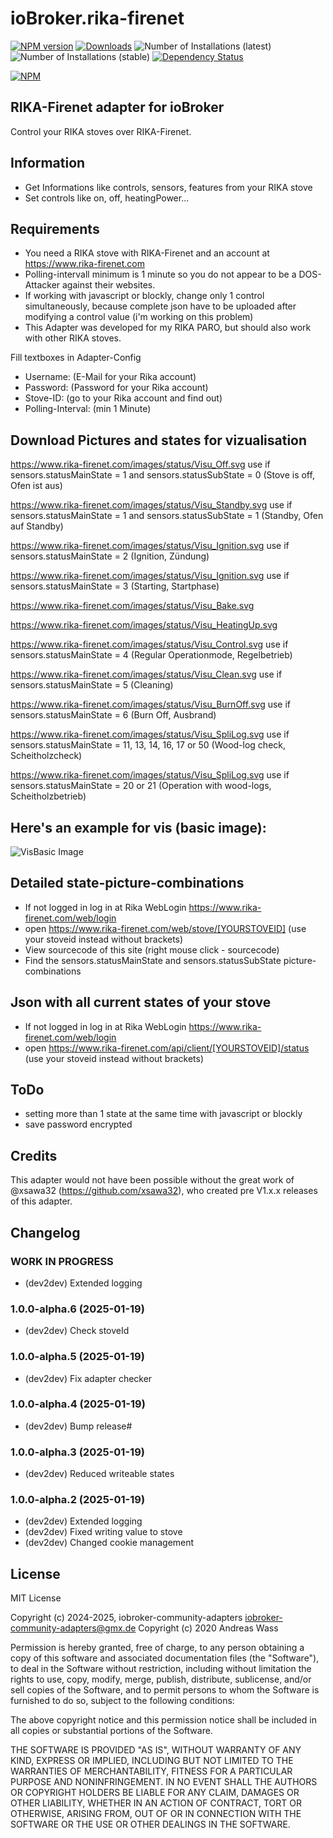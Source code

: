 # ioBroker.rika-firenet

[![NPM version](http://img.shields.io/npm/v/iobroker.rika-firenet.svg)](https://www.npmjs.com/package/iobroker.rika-firenet)
[![Downloads](https://img.shields.io/npm/dm/iobroker.rika-firenet.svg)](https://www.npmjs.com/package/iobroker.rika-firenet)
![Number of Installations (latest)](http://iobroker.live/badges/rika-firenet-installed.svg)
![Number of Installations (stable)](http://iobroker.live/badges/rika-firenet-stable.svg)
[![Dependency Status](https://img.shields.io/david/xsawa32/iobroker.rika-firenet.svg)](https://david-dm.org/xsawa32/iobroker.rika-firenet)

[![NPM](https://nodei.co/npm/iobroker.rika-firenet.png?downloads=true)](https://nodei.co/npm/iobroker.rika-firenet/)

## RIKA-Firenet adapter for ioBroker

Control your RIKA stoves over RIKA-Firenet.

## Information
* Get Informations like controls, sensors, features from your RIKA stove
* Set controls like on, off, heatingPower...

## Requirements
* You need a RIKA stove with RIKA-Firenet and an account at https://www.rika-firenet.com
* Polling-intervall minimum is 1 minute so you do not appear to be a DOS-Attacker against their websites.
* If working with javascript or blockly, change only 1 control simultaneously, because complete json have to be uploaded after modifying a control value (i'm working on this problem)
* This Adapter was developed for my RIKA PARO, but should also work with other RIKA stoves.

Fill textboxes in Adapter-Config
* Username: (E-Mail for your Rika account)
* Password: (Password for your Rika account)
* Stove-ID: (go to your Rika account and find out)
* Polling-Interval: (min 1 Minute)

## Download Pictures and states for vizualisation
https://www.rika-firenet.com/images/status/Visu_Off.svg
use if sensors.statusMainState = 1 and sensors.statusSubState = 0 (Stove is off, Ofen ist aus)

https://www.rika-firenet.com/images/status/Visu_Standby.svg
use if sensors.statusMainState = 1 and sensors.statusSubState = 1 (Standby, Ofen auf Standby)

https://www.rika-firenet.com/images/status/Visu_Ignition.svg
use if sensors.statusMainState = 2 (Ignition, Zündung)

https://www.rika-firenet.com/images/status/Visu_Ignition.svg
use if sensors.statusMainState = 3 (Starting, Startphase)

https://www.rika-firenet.com/images/status/Visu_Bake.svg

https://www.rika-firenet.com/images/status/Visu_HeatingUp.svg

https://www.rika-firenet.com/images/status/Visu_Control.svg
use if sensors.statusMainState = 4 (Regular Operationmode, Regelbetrieb)

https://www.rika-firenet.com/images/status/Visu_Clean.svg
use if sensors.statusMainState = 5 (Cleaning)

https://www.rika-firenet.com/images/status/Visu_BurnOff.svg
use if sensors.statusMainState = 6 (Burn Off, Ausbrand)

https://www.rika-firenet.com/images/status/Visu_SpliLog.svg
use if sensors.statusMainState = 11, 13, 14, 16, 17 or 50 (Wood-log check, Scheitholzcheck)

https://www.rika-firenet.com/images/status/Visu_SpliLog.svg
use if sensors.statusMainState = 20 or 21 (Operation with wood-logs, Scheitholzbetrieb)

## Here's an example for vis (basic image):
![VisBasic Image](admin/visuexample.PNG)

## Detailed state-picture-combinations
* If not logged in log in at Rika WebLogin https://www.rika-firenet.com/web/login
* open https://www.rika-firenet.com/web/stove/[YOURSTOVEID] (use your stoveid instead without brackets)
* View sourcecode of this site (right mouse click - sourcecode)
* Find the sensors.statusMainState and sensors.statusSubState picture-combinations

## Json with all current states of your stove
* If not logged in log in at Rika WebLogin https://www.rika-firenet.com/web/login
* open https://www.rika-firenet.com/api/client/[YOURSTOVEID]/status (use your stoveid instead without brackets)

## ToDo
* setting more than 1 state at the same time with javascript or blockly
* save password encrypted

## Credits

This adapter would not have been possible without the great work of @xsawa32 (https://github.com/xsawa32), who created pre V1.x.x releases of this adapter.

## Changelog
<!--
	Placeholder for the next version (at the beginning of the line):
    ### **WORK IN PROGRESS**
-->
### **WORK IN PROGRESS**
* (dev2dev) Extended logging

### 1.0.0-alpha.6 (2025-01-19)
* (dev2dev) Check stoveId

### 1.0.0-alpha.5 (2025-01-19)
* (dev2dev) Fix adapter checker

### 1.0.0-alpha.4 (2025-01-19)
* (dev2dev) Bump release#

### 1.0.0-alpha.3 (2025-01-19)
* (dev2dev) Reduced writeable states

### 1.0.0-alpha.2 (2025-01-19)
* (dev2dev) Extended logging
* (dev2dev) Fixed writing value to stove
* (dev2dev) Changed cookie management

## License
MIT License

Copyright (c) 2024-2025, iobroker-community-adapters <iobroker-community-adapters@gmx.de>
Copyright (c) 2020 Andreas Wass

Permission is hereby granted, free of charge, to any person obtaining a copy
of this software and associated documentation files (the "Software"), to deal
in the Software without restriction, including without limitation the rights
to use, copy, modify, merge, publish, distribute, sublicense, and/or sell
copies of the Software, and to permit persons to whom the Software is
furnished to do so, subject to the following conditions:

The above copyright notice and this permission notice shall be included in all
copies or substantial portions of the Software.

THE SOFTWARE IS PROVIDED "AS IS", WITHOUT WARRANTY OF ANY KIND, EXPRESS OR
IMPLIED, INCLUDING BUT NOT LIMITED TO THE WARRANTIES OF MERCHANTABILITY,
FITNESS FOR A PARTICULAR PURPOSE AND NONINFRINGEMENT. IN NO EVENT SHALL THE
AUTHORS OR COPYRIGHT HOLDERS BE LIABLE FOR ANY CLAIM, DAMAGES OR OTHER
LIABILITY, WHETHER IN AN ACTION OF CONTRACT, TORT OR OTHERWISE, ARISING FROM,
OUT OF OR IN CONNECTION WITH THE SOFTWARE OR THE USE OR OTHER DEALINGS IN THE
SOFTWARE.
